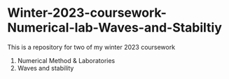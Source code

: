 # Winter-2023-coursework-Numerical-lab-Waves-and-Stabiltiy
This is a repository for two of my winter 2023 coursework
1. Numerical Method & Laboratories
2. Waves and stability
